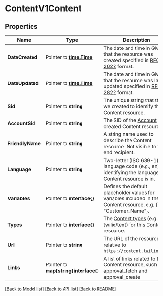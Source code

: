 # ContentV1Content

## Properties

Name | Type | Description | Notes
------------ | ------------- | ------------- | -------------
**DateCreated** | Pointer to [**time.Time**](time.Time.md) | The date and time in GMT that the resource was created specified in [RFC 2822](https://www.ietf.org/rfc/rfc2822.txt) format. |
**DateUpdated** | Pointer to [**time.Time**](time.Time.md) | The date and time in GMT that the resource was last updated specified in [RFC 2822](https://www.ietf.org/rfc/rfc2822.txt) format. |
**Sid** | Pointer to **string** | The unique string that that we created to identify the Content resource. |
**AccountSid** | Pointer to **string** | The SID of the [Account](https://www.twilio.com/docs/usage/api/account) that created Content resource. |
**FriendlyName** | Pointer to **string** | A string name used to describe the Content resource. Not visible to the end recipient. |
**Language** | Pointer to **string** | Two-letter (ISO 639-1) language code (e.g., en) identifying the language the Content resource is in. |
**Variables** | Pointer to **interface{}** | Defines the default placeholder values for variables included in the Content resource. e.g. {\"1\": \"Customer_Name\"}. |
**Types** | Pointer to **interface{}** | The [Content types](https://www.twilio.com/docs/content/content-types-overview) (e.g. twilio/text) for this Content resource. |
**Url** | Pointer to **string** | The URL of the resource, relative to `https://content.twilio.com`. |
**Links** | Pointer to **map[string]interface{}** | A list of links related to the Content resource, such as approval_fetch and approval_create |

[[Back to Model list]](../README.md#documentation-for-models) [[Back to API list]](../README.md#documentation-for-api-endpoints) [[Back to README]](../README.md)


